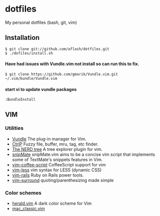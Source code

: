 # dotfiles

My personal dotfiles (bash, git, vim)

## Installation

    $ git clone git://github.com/aflash/dotfiles.git
    $ ./dofiles/install.sh
    
#### Have had issues with Vundle.vim not install so can run this to fix.
    $ git clone https://github.com/gmarik/Vundle.vim.git ~/.vim/bundle/Vundle.vim

#### start vi to update vundle packages
    :BundleInstall

## VIM

### Utilities

* [Vundle](https://github.com/gmarik/Vundle.vim) The plug-in manager for Vim.
* [CtrlP](https://github.com/kien/ctrlp.vim) Fuzzy file, buffer, mru, tag, etc finder.
* [The NERD tree](https://github.com/scrooloose/nerdtree) A tree explorer plugin for vim.
* [snipMate](https://github.com/msanders/snipmate.vim) snipMate.vim aims to be a concise vim script that implements some of TextMate's snippets features in Vim.
* [vim-coffee-script](https://github.com/kchmck/vim-coffee-script) CoffeeScript support for vim
* [vim-less](https://github.com/groenewege/vim-less) vim syntax for LESS (dynamic CSS)
* [vim-rails](https://github.com/tpope/vim-rails) Ruby on Rails power tools.
* [vim-surround](https://github.com/tpope/vim-surround) quoting/parenthesizing made simple

### Color schemes

* [herald.vim](http://www.vim.org/scripts/script.php?script_id=2684) A dark color scheme for Vim
* [mac_classic.vim](https://github.com/nelstrom/vim-mac-classic-theme)
